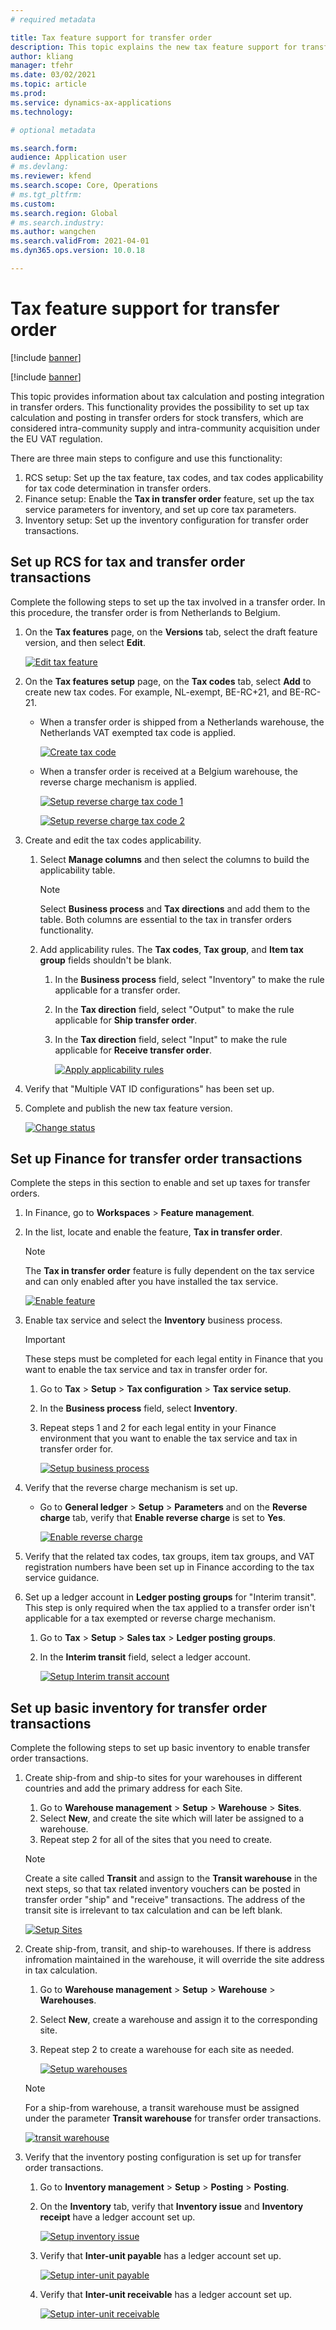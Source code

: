 ```yaml
---
# required metadata

title: Tax feature support for transfer order
description: This topic explains the new tax feature support for transfer orders using the tax calculation service.
author: kliang
manager: tfehr
ms.date: 03/02/2021
ms.topic: article
ms.prod: 
ms.service: dynamics-ax-applications
ms.technology: 

# optional metadata

ms.search.form:
audience: Application user
# ms.devlang: 
ms.reviewer: kfend
ms.search.scope: Core, Operations
# ms.tgt_pltfrm: 
ms.custom: 
ms.search.region: Global
# ms.search.industry: 
ms.author: wangchen
ms.search.validFrom: 2021-04-01
ms.dyn365.ops.version: 10.0.18

---
```


# Tax feature support for transfer order

[!include [banner](../../includes/banner.md)]

[!include [banner](../../includes/preview-banner.md)]

This topic provides information about tax calculation and posting integration in transfer orders. This functionality provides the possibility to set up tax calculation and posting in transfer orders for stock transfers, which are considered intra-community supply and intra-community acquisition under the EU VAT regulation.

There are three main steps to configure and use this functionality:

1. RCS setup: Set up the tax feature, tax codes, and tax codes applicability for tax code determination in transfer orders.
2. Finance setup: Enable the **Tax in transfer order** feature, set up the tax service parameters for inventory, and set up core tax parameters.
3. Inventory setup: Set up the inventory configuration for transfer order transactions.


## Set up RCS for tax and transfer order transactions

Complete the following steps to set up the tax involved in a transfer order. In this procedure, the transfer order is from Netherlands to Belgium. 

1.  On the **Tax features** page, on the **Versions** tab, select the draft feature version, and then select **Edit**.

    [![Edit tax feature](../media/image1.png)](/media/image1.png)

2.  On the  **Tax features setup** page, on the **Tax codes** tab, select **Add** to create new tax codes. For example, NL-exempt, BE-RC+21, and BE-RC-21.

    - When a transfer order is shipped from a Netherlands warehouse, the Netherlands VAT exempted tax code is applied.

       [![Create tax code](../media/image2.png)](./media/image2.png)

    - When a transfer order is received at a Belgium warehouse, the reverse charge mechanism is applied.

       [![Setup reverse charge tax code 1](../media/image3.png)](./media/image3.png)

       [![Setup reverse charge tax code 2](../media/image4.png)](./media/image4.png)

3.  Create and edit the tax codes applicability.

    1. Select **Manage columns** and then select the columns to build the applicability table.
    
       > [!NOTE]
       > Select **Business process** and **Tax directions** and add them to the table. Both columns are essential to the tax in transfer orders functionality.
    
    2. Add applicability rules. The **Tax codes**, **Tax group**, and **Item tax group** fields shouldn't be blank.
       
        1. In the **Business process** field, select "Inventory" to make the rule applicable for a transfer order.
        2. In the **Tax direction** field, select "Output" to make the rule applicable for **Ship transfer order**.
        3. In the **Tax direction** field, select "Input" to make the rule applicable for **Receive transfer order**.

           [![Apply applicability rules](../media/image5.png)](./media/image5.png)

4.  Verify that "Multiple VAT ID configurations" has been set up. 
5.  Complete and publish the new tax feature version.

    [![Change status](../media/image6.png)](../media/image6.png)


## Set up Finance for transfer order transactions

Complete the steps in this section to enable and set up taxes for transfer orders.

1. In Finance, go to **Workspaces** > **Feature management**. 
2. In the list, locate and enable the feature, **Tax in transfer order**.

   > [!NOTE]
   > The **Tax in transfer order** feature is fully dependent on the tax service and can only enabled after you have installed the tax service.

   [![Enable feature](../media/image7.png)](./media/image7.png)

3.  Enable tax service and select the **Inventory** business process.

    > [!IMPORTANT]
    > These steps must be completed for each legal entity in Finance that you want to enable the tax service and tax in transfer order for.

    1. Go to **Tax** > **Setup** > **Tax configuration** > **Tax service setup**.
    2. In the **Business process** field, select **Inventory**.
    3. Repeat steps 1 and 2 for each legal entity in your Finance environment that you want to enable the tax service and tax in transfer order for. 

       [![Setup business process](../media/image8.png)](./media/image8.png)

4. Verify that the reverse charge mechanism is set up.

    - Go to **General ledger** > **Setup** > **Parameters** and on the **Reverse charge** tab, verify that **Enable reverse charge** is set to **Yes**.

      [![Enable reverse charge](../media/image9.png)](./media/image9.png)

5. Verify that the related tax codes, tax groups, item tax groups, and VAT registration numbers have been set up in Finance according to the tax service guidance.
6. Set up a ledger account in **Ledger posting groups** for "Interim transit". This step is only required when the tax applied to a transfer order isn't applicable for a tax exempted or reverse charge mechanism.

    1. Go to **Tax** > **Setup** > **Sales tax** > **Ledger posting groups**.
    2. In the **Interim transit** field, select a ledger account.

       [![Setup Interim transit account](../media/image10.png)](./media/image10.png)

## Set up basic inventory for transfer order transactions

Complete the following steps to set up basic inventory to enable transfer order transactions.

1. Create ship-from and ship-to sites for your warehouses in different countries and add the primary address for each Site.

   1. Go to **Warehouse management** > **Setup** > **Warehouse** > **Sites**.
   2. Select **New**, and create the site which will later be assigned to a warehouse.
   3. Repeat step 2 for all of the sites that you need to create.

   > [!NOTE]
   > Create a site called **Transit** and assign to the **Transit warehouse** in the next steps, so that tax related inventory vouchers can be posted in transfer order "ship" and "receive" transactions. The address of the transit site is irrelevant to tax calculation and can be left blank.
   >
   >[![Setup Sites](../media/image11.png)](./media/image11.png)

2.  Create ship-from, transit, and ship-to warehouses. If there is address infromation maintained in the warehouse, it will override the site address in tax calculation.

    1. Go to **Warehouse management** > **Setup** > **Warehouse** > **Warehouses**.
    2. Select **New**, create a warehouse and assign it to the corresponding site.
    3. Repeat step 2 to create a warehouse for each site as needed.
    
        [![Setup warehouses](../media/image12.png)](./media/image12.png)
    
    > [!NOTE]
    > For a ship-from warehouse, a transit warehouse must be assigned under the parameter **Transit warehouse** for transfer order transactions.
    >
    > [![transit warehouse](../media/image13.png)](./media/image13.png)

3.  Verify that the inventory posting configuration is set up for transfer order transactions.

    1. Go to **Inventory management** > **Setup** > **Posting** > **Posting**.
    2. On the **Inventory** tab, verify that **Inventory issue** and **Inventory receipt** have a ledger account set up.
    
       [![Setup inventory issue](../media/image14.png)](./media/image14.png)
    
    3. Verify that **Inter-unit payable** has a ledger account set up.
    
       [![Setup inter-unit payable](../media/image15.png)](./media/image15.png)
    
    4. Verify that **Inter-unit receivable** has a ledger account set up.
    
       [![Setup inter-unit receivable](../media/image16.png)](./media/image16.png)


